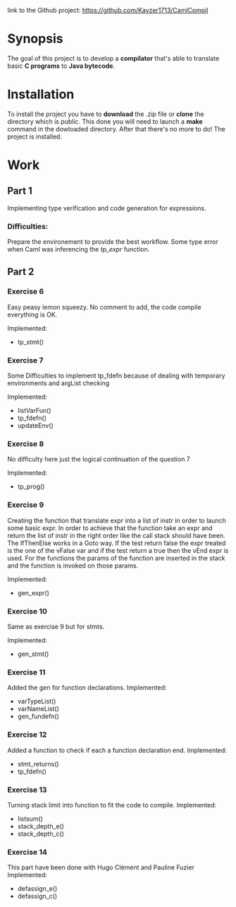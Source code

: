 link to the Github project: https://github.com/Kayzer1713/CamlCompil
# Synopsis
The goal of this project is to develop a **compilator** that's able to translate basic **C programs** to **Java bytecode**.

# Installation
To install the project you have to **download** the .zip file or **clone** the directory which is public.
This done you will need to launch a **make** command in the dowloaded directory.
After that there's no more to do! The project is installed.

# Work
## Part 1
Implementing type verification and code generation for expressions.
### Difficulties:
Prepare the environement to provide the best workflow.
Some type error when Caml was inferencing the *tp_expr* function.

## Part 2

### Exercise 6
Easy peasy lemon squeezy. No comment to add, the code compile everything is OK.

  Implemented:
- tp_stmt()

### Exercise 7
Some Difficulties to implement tp_fdefn because of dealing with temporary environments and argList checking

  Implemented:
* listVarFun()
* tp_fdefn()
* updateEnv()

### Exercise 8
No difficulty here just the logical continuation of the question 7

  Implemented:
* tp_prog()

### Exercise 9
Creating the function that translate expr into a list of instr in order to launch some basic expr.
In order to achieve that the function take an expr and return the list of instr in the right order like the call stack should have been.
The IfThenElse works in a Goto way. If the test return false the expr treated is the one of the vFalse var and if the test return a true then the vEnd expr is used.
For the functions the params of the function are inserted in the stack and the function is invoked on those params.

  Implemented:
* gen_expr()

### Exercise 10
Same as exercise 9 but for stmts.

  Implemented:
* gen_stmt()

### Exercise 11
Added the gen for function declarations.
  Implemented:
* varTypeList()
* varNameList()
* gen_fundefn()

### Exercise 12
Added a function to check if each a function declaration end.
  Implemented:
* stmt_returns()
* tp_fdefn()

### Exercise 13
Turning stack limit into function to fit the code to compile.
  Implemented:
* listsum()
* stack_depth_e()
* stack_depth_c()

### Exercise 14
This part have been done with Hugo Clément and Pauline Fuzier
  Implemented:
* defassign_e()
* defassign_c()
